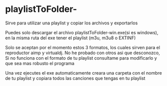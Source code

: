 # playlistToFolder-
Sirve para utilizar una playlist y copiar los archivos y exportarlos

Puedes solo descargar el archivo playlistToFolder-win.exe(si es windows), en la misma ruta del exe tener el playlist (m3u, m3u8 o EXTINF)

Solo se aceptan por el momento estos 3 formatos, los cuales sirven para el reproductor aimp y virtualdj. No he probado con otros asi que desconozco, Si no funciona con el formato de tu playlist consultame para modificarlo y que sea mas robusto el programa

Una vez ejecutes el exe automaticamente creara una carpeta con el nombre de tu playlist y copiara todos las canciones que tengas en tu playlist


